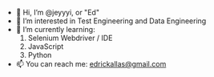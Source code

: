 - 👋 Hi, I’m @jeyyyi, or "Ed"
- 👀 I’m interested in Test Engineering and Data Engineering
- 🌱 I’m currently learning:
  1. Selenium Webdriver / IDE 
  2. JavaScript  
  3. Python
- 📫 You can reach me: edrickallas@gmail.com

<!---
jeyyyi/jeyyyi is a ✨ special ✨ repository because its `README.md` (this file) appears on your GitHub profile.
You can click the Preview link to take a look at your changes.
--->
